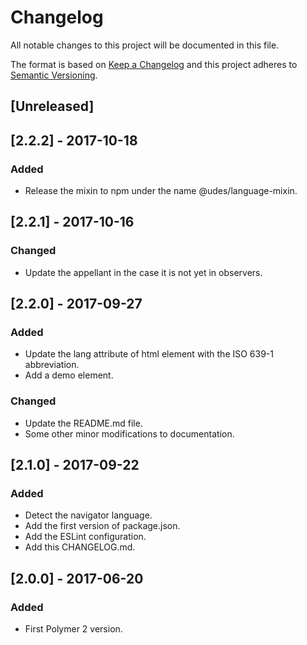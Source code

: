 # Changelog
All notable changes to this project will be documented in this file.

The format is based on [Keep a Changelog](http://keepachangelog.com/en/1.0.0/)
and this project adheres to [Semantic Versioning](http://semver.org/spec/v2.0.0.html).

## [Unreleased]
## [2.2.2] - 2017-10-18
### Added
- Release the mixin to npm under the name @udes/language-mixin.

## [2.2.1] - 2017-10-16
### Changed
- Update the appellant in the case it is not yet in observers.

## [2.2.0] - 2017-09-27
### Added
- Update the lang attribute of html element with the ISO 639-1 abbreviation.
- Add a demo element.

### Changed
- Update the README.md file.
- Some other minor modifications to documentation.

## [2.1.0] - 2017-09-22
### Added
- Detect the navigator language.
- Add the first version of package.json.
- Add the ESLint configuration.
- Add this CHANGELOG.md.

## [2.0.0] - 2017-06-20
### Added
- First Polymer 2 version.

